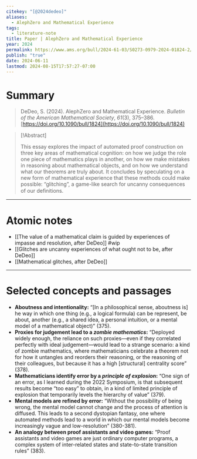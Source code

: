 ```yaml
---
citekey: "[@2024dedeo]"
​aliases:
  - AlephZero and Mathematical Experience
tags:
  - literature-note
title: Paper | AlephZero and Mathematical Experience
year: 2024
permalink: https://www.ams.org/bull/2024-61-03/S0273-0979-2024-01824-2/
publish: "true"
date: 2024-06-11
lastmod: 2024-08-15T17:57:27-07:00
---
```

# Summary


> DeDeo, S. (2024). AlephZero and Mathematical Experience. _Bulletin of the American Mathematical Society_, _61_(3), 375–386. [https://doi.org/10.1090/bull/1824](https://doi.org/10.1090/bull/1824)


> [!Abstract]
>
> This essay explores the impact of automated proof construction on three key areas of mathematical cognition: on how we judge the role one piece of mathematics plays in another, on how we make mistakes in reasoning about mathematical objects, and on how we understand what our theorems are truly about. It concludes by speculating on a new form of mathematical experience that these methods could make possible: “glitching”, a game-like search for uncanny consequences of our deﬁnitions.


---
# Atomic notes

- [[The value of a mathematical claim is guided by experiences of impasse and resolution, after DeDeo]] #wip 
- [[Glitches are uncanny experiences of what ought not to be, after DeDeo]]
- [[Mathematical glitches, after DeDeo]]

---
# Selected concepts and passages

- **Aboutness and intentionality:** “\[In a philosophical sense, aboutness is] he way in which one thing (e.g., a logical formula) can be represent, be about, another (e.g., a shared idea, a personal intuition, or a mental model of a mathematical object)” (375).
- **Proxies for judgement lead to a *zombie mathematics*:** “Deployed widely enough, the reliance on such proxies—even if they correlated perfectly with ideal judgement—would lead to a strange scenario: a kind of zombie mathematics, where mathematicians celebrate a theorem not for how it untangles and reorders their reasoning, or the reasoning of their colleagues, but because it has a high \[structural] centrality score” (378).
- **Mathematicians identify error by a *principle of explosion*:** “One sign of an error, as I learned during the 2022 Symposium, is that subsequent results become “too easy” to obtain, in a kind of limited principle of explosion that temporarily levels the hierarchy of value” (379).
- **Mental models are refined by error:** “Without the possibility of being wrong, the mental model cannot change and the process of attention is diffused. This leads to a second dystopian fantasy, one where automated methods lead to a world in which our mental models become increasingly vague and low-resolution” (380-381).
- **An analogy between proof assistants and video games:** “Proof assistants and video games are just ordinary computer programs, a complex system of inter-related states and state-to-state transition rules” (383).